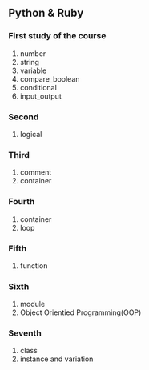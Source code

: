 ## Python & Ruby

### First study of the course
1. number
2. string
3. variable
4. compare_boolean
5. conditional
6. input_output

### Second
1. logical

### Third
1. comment
2. container

### Fourth
1. container
2. loop

### Fifth
1. function

### Sixth
1. module
2. Object Orientied Programming(OOP)

### Seventh
1. class
2. instance and variation